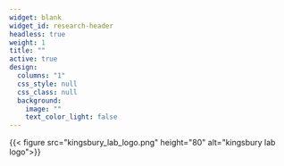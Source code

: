 ```yaml
---
widget: blank
widget_id: research-header
headless: true
weight: 1
title: ""
active: true
design:
  columns: "1"
  css_style: null
  css_class: null
  background:
    image: ""
    text_color_light: false
---
```

{{< figure src="kingsbury_lab_logo.png" height="80" alt="kingsbury lab logo">}}